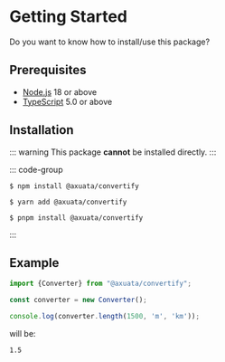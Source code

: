 # Getting Started
Do you want to know how to install/use this package?

## Prerequisites
- [Node.js](https://nodejs.org/) 18 or above
- [TypeScript](https://www.typescriptlang.org/) 5.0 or above

## Installation
::: warning
This package **cannot** be installed directly.
:::

::: code-group
```shell [npm]
$ npm install @axuata/convertify
```

```shell [yarn]
$ yarn add @axuata/convertify
```

```shell [pnpm]
$ pnpm install @axuata/convertify
```
:::

## Example
```typescript
import {Converter} from "@axuata/convertify";

const converter = new Converter();

console.log(converter.length(1500, 'm', 'km'));
```
will be:
```text
1.5
```